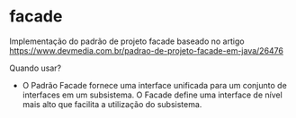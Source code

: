 # facade

Implementação do padrão de projeto facade baseado no artigo https://www.devmedia.com.br/padrao-de-projeto-facade-em-java/26476

Quando usar?

- O Padrão Facade fornece uma interface unificada para um conjunto de interfaces em um subsistema. O Facade define uma interface de nível mais alto que facilita a utilização do subsistema.